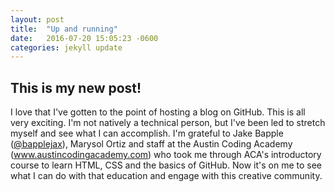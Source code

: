 ```yaml
---
layout: post
title:  "Up and running"
date:   2016-07-20 15:05:23 -0600
categories: jekyll update
---
```

## This is my new post!
I love that I've gotten to the point of hosting a blog on GitHub. This is all very exciting.
I'm not natively a technical person, but I've been led to stretch myself and see what I can accomplish. I'm grateful to Jake Bapple (<a href="https://github.com/bapplejax" class="user-mention">@bapplejax</a>), Marysol Ortiz and staff at the Austin Coding Academy (www.austincodingacademy.com) who took me through ACA's introductory course to learn HTML, CSS and the basics of GitHub. Now it's on me to see what I can do with that education and engage with this creative community. 
